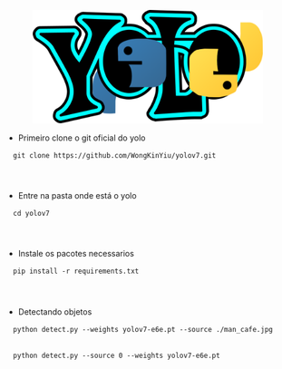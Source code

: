 
<p align="center">
<img src="https://raw.githubusercontent.com/goktug97/PyYOLO/master/pyyologo.png" alt="yolo" height="200" Weight
="auto">
</p>

  - Primeiro clone o git oficial do yolo 

``` 
  git clone https://github.com/WongKinYiu/yolov7.git
  
```
#
 - Entre na pasta onde está o yolo 

```
  cd yolov7
  
```
#
 - Instale os pacotes necessarios

```
  pip install -r requirements.txt
  
```
#

- Detectando objetos

```
  python detect.py --weights yolov7-e6e.pt --source ./man_cafe.jpg
  
```
```
  python detect.py --source 0 --weights yolov7-e6e.pt
  
```
